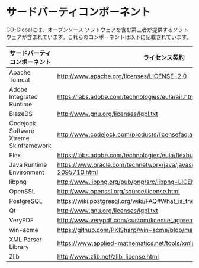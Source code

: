 # サードパーティコンポーネント

GO-Globalには、オープンソース ソフトウェアを含む第三者が提供するソフトウェアが含まれています。これらのコンポーネントは以下に記載されています。

| サードパーティコンポーネント           | ライセンス契約                                                            |
|----------------------------------------|---------------------------------------------------------------------------|
| Apache Tomcat                          | http://www.apache.org/licenses/LICENSE-2.0                                |
| Adobe Integrated Runtime               | https://labs.adobe.com/technologies/eula/air.html                         |
| BlazeDS                                | http://www.gnu.org/licenses/lgpl.txt                                      |
| Codejock Software Xtreme Skinframework | http://www.codejock.com/products/licensefaq.asp                           |
| Flex                                   | https://labs.adobe.com/technologies/eula/flexbuilder_linux.html           |
| Java Runtime Environment               | https://www.oracle.com/technetwork/java/javase/jre-8-readme-2095710.html  |
| libpng                                 | http://www.libpng.org/pub/png/src/libpng-LICENSE.txt                      |
| OpenSSL                                | http://www.openssl.org/source/license.html                                |
| PostgreSQL                             | https://wiki.postgresql.org/wiki/FAQ#What_is_the_license_of_PostgreSQL.3F |
| Qt                                     | http://www.gnu.org/licenses/lgpl.txt                                      |
| VeryPDF                                | http://www.verypdf.com/custom/license_agreement.htm                       |
| win-acme                               | https://github.com/PKISharp/win-acme/blob/master/LICENSE                  |
| XML Parser Library                     | https://www.applied-mathematics.net/tools/xmlparser_doc/html/index.html   |
| Zlib                                   | http://www.zlib.net/zlib_license.html                                     |






  

      

             